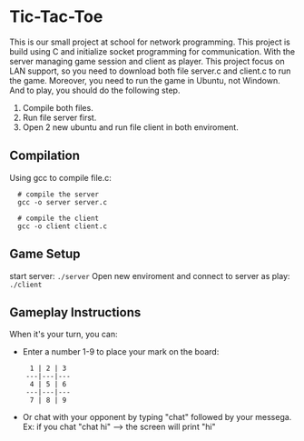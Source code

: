 # Tic-Tac-Toe
This is our small project at school for network programming. This project is build using C and initialize socket programming for communication. With the server managing game session and client as player. This project focus on LAN support, so you need to download both file server.c and client.c to run the game. Moreover, you need to run the game in Ubuntu, not Windown. And to play, you should do the following step.
  1. Compile both files.
  2. Run file server first.
  3. Open 2 new ubuntu and run file client in both enviroment. 

## Compilation
Using gcc to compile file.c:
  ```
    # compile the server
    gcc -o server server.c

    # compile the client
    gcc -o client client.c
  ```

## Game Setup
start server: `./server`
Open new enviroment and connect to server as play: `./client`

## Gameplay Instructions
When it's your turn, you can:
  - Enter a number 1-9 to place your mark on the board:
```
     1 | 2 | 3 
    ---|---|---
     4 | 5 | 6 
    ---|---|---
     7 | 8 | 9 
```
  - Or chat with your opponent by typing "chat" followed by your messega. Ex: if you chat "chat hi" --> the screen will print "hi"
